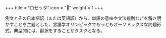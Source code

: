 +++
title = "ロゼッタ"
icon = "📜"
weight = 1
+++

例文とその日本語訳（または英語訳）から、単語の意味や文法規則などを解き明かすことを主題とした、言語学オリンピックでもっともオーソドックスな問題形式。典型的には、翻訳をすることがタスクとなる。
